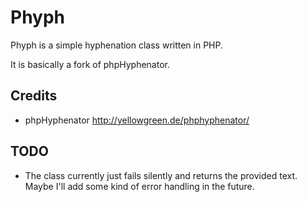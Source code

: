 Phyph
=====

Phyph is a simple hyphenation class written in PHP.

It is basically a fork of phpHyphenator.

## Credits

- phpHyphenator http://yellowgreen.de/phphyphenator/

## TODO

- The class currently just fails silently and returns the provided text. Maybe I'll add some kind of error handling in the future.
